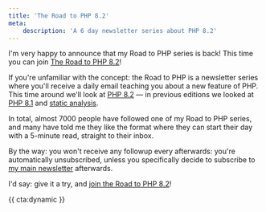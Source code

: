 ```yaml
---
title: 'The Road to PHP 8.2'
meta:
    description: 'A 6 day newsletter series about PHP 8.2'
---
```


I'm very happy to announce that my Road to PHP series is back! This time you can join [The Road to PHP 8.2](https://road-to-php.com/)!

If you're unfamiliar with the concept: the Road to PHP is a newsletter series where you'll receive a daily email teaching you about a new feature of PHP. This time around we'll look at [PHP 8.2](/blog/new-in-php-82) — in previous editions we looked at [PHP 8.1](https://road-to-php.com/php-81) and [static analysis](https://road-to-php.com/static).

In total, almost 7000 people have followed one of my Road to PHP series, and many have told me they like the format where they can start their day with a 5-minute read, straight to their inbox.

By the way: you won't receive any followup every afterwards: you're automatically unsubscribed, unless you specifically decide to subscribe to [my main newsletter](https://stitcher.io/mail) afterwards.

I'd say: give it a try, and [join the Road to PHP 8.2](https://road-to-php.com/)!

{{ cta:dynamic }}
